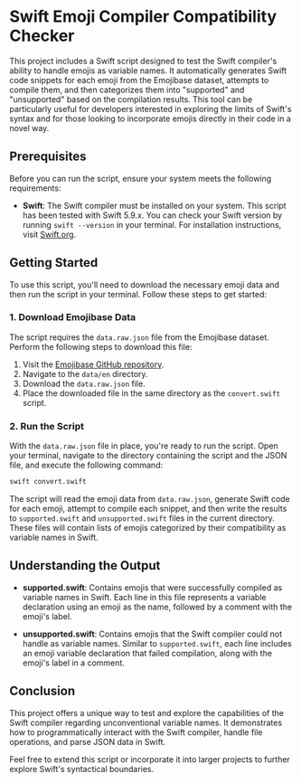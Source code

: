 # Swift Emoji Compiler Compatibility Checker

This project includes a Swift script designed to test the Swift compiler's ability to handle emojis as variable names. It automatically generates Swift code snippets for each emoji from the Emojibase dataset, attempts to compile them, and then categorizes them into "supported" and "unsupported" based on the compilation results. This tool can be particularly useful for developers interested in exploring the limits of Swift's syntax and for those looking to incorporate emojis directly in their code in a novel way.

## Prerequisites

Before you can run the script, ensure your system meets the following requirements:

- **Swift**: The Swift compiler must be installed on your system. This script has been tested with Swift 5.9.x. You can check your Swift version by running `swift --version` in your terminal. For installation instructions, visit [Swift.org](https://swift.org/download/).

## Getting Started

To use this script, you'll need to download the necessary emoji data and then run the script in your terminal. Follow these steps to get started:

### 1. Download Emojibase Data

The script requires the `data.raw.json` file from the Emojibase dataset. Perform the following steps to download this file:

1. Visit the [Emojibase GitHub repository](https://github.com/milesj/emojibase/tree/master/packages/data/en).
2. Navigate to the `data/en` directory.
3. Download the `data.raw.json` file.
4. Place the downloaded file in the same directory as the `convert.swift` script.

### 2. Run the Script

With the `data.raw.json` file in place, you're ready to run the script. Open your terminal, navigate to the directory containing the script and the JSON file, and execute the following command:

```bash
swift convert.swift
```

The script will read the emoji data from `data.raw.json`, generate Swift code for each emoji, attempt to compile each snippet, and then write the results to `supported.swift` and `unsupported.swift` files in the current directory. These files will contain lists of emojis categorized by their compatibility as variable names in Swift.

## Understanding the Output

- **supported.swift**: Contains emojis that were successfully compiled as variable names in Swift. Each line in this file represents a variable declaration using an emoji as the name, followed by a comment with the emoji's label.
  
- **unsupported.swift**: Contains emojis that the Swift compiler could not handle as variable names. Similar to `supported.swift`, each line includes an emoji variable declaration that failed compilation, along with the emoji's label in a comment.

## Conclusion

This project offers a unique way to test and explore the capabilities of the Swift compiler regarding unconventional variable names. It demonstrates how to programmatically interact with the Swift compiler, handle file operations, and parse JSON data in Swift.

Feel free to extend this script or incorporate it into larger projects to further explore Swift's syntactical boundaries.
